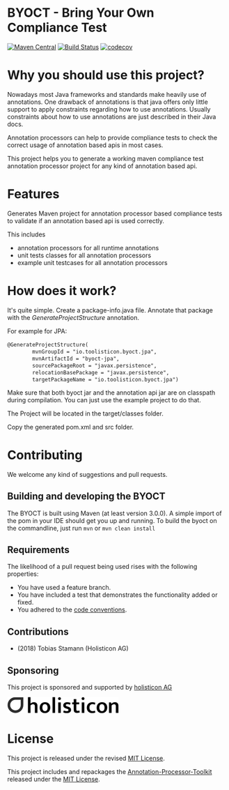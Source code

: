 # BYOCT - Bring Your Own Compliance Test
[![Maven Central](https://maven-badges.herokuapp.com/maven-central/io.toolisticon.byoct/byoct-parent/badge.svg)](https://maven-badges.herokuapp.com/maven-central/io.toolisticon.byoct/byoct-parent)
[![Build Status](https://travis-ci.org/toolisticon/byoct.svg?branch=master)](https://travis-ci.org/toolisticon/byoct)
[![codecov](https://codecov.io/gh/toolisticon/byoct/branch/master/graph/badge.svg)](https://codecov.io/gh/toolisticon/byoct)

# Why you should use this project?
Nowadays most Java frameworks and standards make heavily use of annotations.
One drawback of annotations is that java offers only little support to apply constraints regarding how to use annotations.
Usually constraints about how to use annotations are just described in their Java docs.

Annotation processors can help to provide compliance tests to check the correct usage of annotation based apis in most cases.

This project helps you to generate a working maven compliance test annotation processor project for any kind of annotation based api.

# Features
Generates Maven project for annotation processor based compliance tests to validate if an annotation based api is used correctly.

This includes
- annotation processors for all runtime annotations
- unit tests classes for all annotation processors
- example unit testcases for all annotation processors

# How does it work?

It's quite simple. Create a package-info.java file.
Annotate that package with the _GenerateProjectStructure_ annotation.

For example for JPA:

    @GenerateProjectStructure(
            mvnGroupId = "io.toolisticon.byoct.jpa",
            mvnArtifactId = "byoct-jpa",
            sourcePackageRoot = "javax.persistence",
            relocationBasePackage = "javax.persistence",
            targetPackageName = "io.toolisticon.byoct.jpa")

Make sure that both byoct jar and the annotation api jar are on classpath during compilation.
You can just use the example project to do that.

The Project will be located in the target/classes folder.

Copy the generated pom.xml and src folder.

# Contributing

We welcome any kind of suggestions and pull requests.

## Building and developing the BYOCT

The BYOCT is built using Maven (at least version 3.0.0).
A simple import of the pom in your IDE should get you up and running. To build the byoct on the commandline, just run `mvn` or `mvn clean install`

## Requirements

The likelihood of a pull request being used rises with the following properties:

- You have used a feature branch.
- You have included a test that demonstrates the functionality added or fixed.
- You adhered to the [code conventions](http://www.oracle.com/technetwork/java/javase/documentation/codeconvtoc-136057.html).

## Contributions

- (2018) Tobias Stamann (Holisticon AG)

## Sponsoring

This project is sponsored and supported by [holisticon AG](http://www.holisticon.de/)

![Holisticon AG](/holisticon-logo.png)

# License

This project is released under the revised [MIT License](LICENSE).

This project includes and repackages the [Annotation-Processor-Toolkit](https://github.com/holisticon/annotation-processor-toolkit) released under the  [MIT License](/3rdPartyLicenses/annotation-processor-toolkit/LICENSE.txt).
